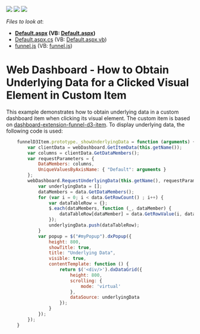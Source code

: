 <!-- default badges list -->
![](https://img.shields.io/endpoint?url=https://codecentral.devexpress.com/api/v1/VersionRange/128580467/19.1.3%2B)
[![](https://img.shields.io/badge/Open_in_DevExpress_Support_Center-FF7200?style=flat-square&logo=DevExpress&logoColor=white)](https://supportcenter.devexpress.com/ticket/details/T542288)
[![](https://img.shields.io/badge/📖_How_to_use_DevExpress_Examples-e9f6fc?style=flat-square)](https://docs.devexpress.com/GeneralInformation/403183)
<!-- default badges end -->
<!-- default file list -->
*Files to look at*:

* **[Default.aspx](./CS/Default.aspx) (VB: [Default.aspx](./VB/Default.aspx))**
* [Default.aspx.cs](./CS/Default.aspx.cs) (VB: [Default.aspx.vb](./VB/Default.aspx.vb))
* [funnel.js](./CS/Scripts/Funnel/funnel.js) (VB: [funnel.js](./VB/Scripts/Funnel/funnel.js))
<!-- default file list end -->
# Web Dashboard - How to Obtain Underlying Data for a Clicked Visual Element in Custom Item

This example demonstrates how to obtain underlying data in a custom dashboard item when clicking its visual element. The custom item is based on [dashboard-extension-funnel-d3-item](https://github.com/DevExpress/dashboard-extensions/blob/master/docs/funnel-d3-item.md). To display underlying data, the following code is used:

```js
    funnelD3Item.prototype._showUnderlyingData = function (arguments) {
        var clientData = webDashboard.GetItemData(this.getName());
        var columns = clientData.GetDataMembers();
        var requestParameters = {
            DataMembers: columns,
            UniqueValuesByAxisName: { "Default": arguments }
        };
        webDashboard.RequestUnderlyingData(this.getName(), requestParameters, function (data) {
            var underlyingData = [];
            dataMembers = data.GetDataMembers();
            for (var i = 0; i < data.GetRowCount() ; i++) {
                var dataTableRow = {};
                $.each(dataMembers, function (_, dataMember) {
                    dataTableRow[dataMember] = data.GetRowValue(i, dataMember);
                });
                underlyingData.push(dataTableRow);
            }
            var popup = $("#myPopup").dxPopup({
                height: 800,
                showTitle: true,
                title: "Underlying Data",
                visible: true,
                contentTemplate: function () {
                    return $('<div/>').dxDataGrid({
                        height: 800,
                        scrolling: {
                            mode: 'virtual'
                        },
                        dataSource: underlyingData
                    });
                }
            });
        });
    }
```



<br/>


